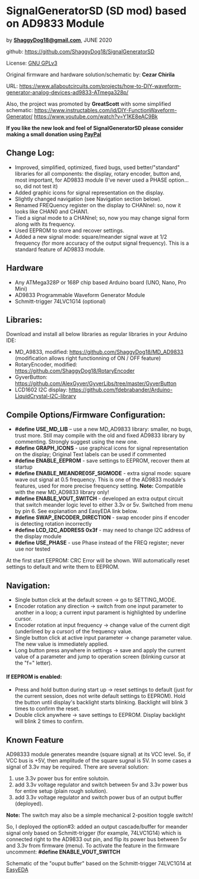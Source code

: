 # SignalGeneratorSD (SD mod) based on AD9833 Module

by **ShaggyDog18@gmail.com**, JUNE 2020

github: https://github.com/ShaggyDog18/SignalGeneratorSD

License: [GNU GPLv3](https://choosealicense.com/licenses/gpl-3.0/)

Original firmware and hardware solution/schematic by: **Cezar Chirila**

URL: https://www.allaboutcircuits.com/projects/how-to-DIY-waveform-generator-analog-devices-ad9833-ATmega328p/

Also, the project was promoted by **GreatScott** with some simplified schematic: https://www.instructables.com/id/DIY-FunctionWaveform-Generator/
https://www.youtube.com/watch?v=Y1KE8eAC9Bk 

**If you like the new look and feel of SignalGeneratorSD please consider making a small donation using [PayPal](https://paypal.me/shaggyDog18/4USD)**

## Change Log:

- Improved, simplified, optimized, fixed bugs, used better/"standard" libraries for all components: the display, rotary encoder, button and, most important, for AD9833 module (I’ve never used a PHASE option... so, did not test it)
- Added graphic icons for signal representation on the display.
- Slightly changed navigation (see Navigation section below).
- Renamed FREQuency register on the display to CHANnel: so, now it looks like CHAN0 and CHAN1.
- Tied a signal mode to a CHANnel; so, now you may change signal form along with its frequency.
- Used EEPROM to store and recover settings.
- Added a new signal mode: square/meander signal wave at 1/2 frequency (for more accuracy of the output signal frequency). This is a standard feature of AD9833 module.

## Hardware

- Any ATMega328P or 168P chip based Arduino board (UNO, Nano, Pro Mini)
- AD9833 Programmable Waveform Generator Module
- Schmitt-trigger 74LVC1G14 (optional)

## Libraries:

Download and install all below libraries as regular libraries in your Arduino IDE:

- MD_A9833, modified:  https://github.com/ShaggyDog18/MD_AD9833  (modification allows right functionning of ON / OFF feature)
- RotaryEncoder, modified: https://github.com/ShaggyDog18/RotaryEncoder
- GyverButton: https://github.com/AlexGyver/GyverLibs/tree/master/GyverButton
- LCD1602 I2C display: https://github.com/fdebrabander/Arduino-LiquidCrystal-I2C-library

## Compile Options/Firmware Configuration:

- **#define USE_MD_LIB** – use a new MD_AD9833 library: smaller, no bugs, trust more.  Still may compile with the old and  fixed AD9833 library by commenting. Strongly suggest using the new one.
- **#define GRAPH_ICONS** - use graphical icons for signal representation on the display; Original Text labels can be used if commented
- **#define ENABLE_EEPROM** - save settings to EEPROM, recover them at startup  
- **#define ENABLE_MEANDRE05F_SIGMODE** - extra signal mode: square wave out signal at 0.5 frequency. This is one of the AD9833 module's features, used for more precise frequency setting. 
	**Note:** Compatible with the new MD_AD9833 library only!
- **#define ENABLE_VOUT_SWITCH** - developed an extra output circuit that switch meander logic level to either 3.3v or 5v. Switched from menu by pin 6. See explanation and EasyEDA link below.  
- **#define SWAP_ENCODER_DIRECTION** - swap encoder pins if encoder is detecting rotation incorrectly
- **#define LCD_I2C_ADDRESS 0x3f** - may need to change I2C address of the display module
- **#define USE_PHASE** - use Phase instead of the FREQ register; never use nor tested

At the first start EEPROM: CRC Error will be shown. Will automatically reset settings to default and write them to EEPROM.

## Navigation:

- Single button click at the default screen -> go to SETTING_MODE.
- Encoder rotation any direction -> switch from one input parameter to another in a loop; a current input parament is highlighted by underline cursor.
- Encoder rotation at input frequency -> change value of the current digit (underlined by a cursor) of the frequency value.
- Single button click at active input parameter -> change parameter value. The new value is immediately applied.
- Long button press anywhere in settings -> save and apply the current value of a parameter and jump to operation screen (blinking cursor at the "f=" letter).

#### If EEPROM is enabled:

- Press and hold button during start up -> reset settings to default (just for the current session, does not write default settings to EEPROM).
Hold the button until display's backlight starts blinking. Backlight will blink 3 times to confirm the reset.   
- Double click anywhere -> save settings to EEPROM. Display backlight will blink 2 times to confirm.

## Known Feature

AD98333 module generates meandre (square signal) at its VCC level. So, if VCC bus is +5V, then amplitude of the square sugnal is 5V. 
In some cases a signal of 3.3v may be required. 
There are several solution:
1. use 3.3v power bus for entire solutoin.
2. add 3.3v voltage regulator and switch between 5v and 3.3v power bus for entire setup (plain rough solution).
3. add 3.3v voltage regulator and switch power bus of an output buffer (deployed). 

**Note:** The switch may also be a simple mechanical 2-position toggle switch!

So, I deployed the option#3: added an output cascade/buffer for meander signal only based on Schmitt-trigger (for example, 74LVC1G14) which is connected right to the AD9833 out pin, and flip its power bus between 5v and 3.3v from firmware (menu). 
To activate the feature in the firmware uncomment: **#define ENABLE_VOUT_SWITCH**

Schematic of the "ouput buffer" based on the Schmitt-trigger 74LVC1G14 at [EasyEDA](https://easyeda.com/Sergiy/switch-5-3-3v-power-bus)